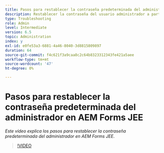 ```yaml
---
title: Pasos para restablecer la contraseña predeterminada del administrador en AEM Forms JEE
description: Restablecer la contraseña del usuario administrador a partir de la contraseña predeterminada
type: Troubleshooting
role: Admin
level: Intermediate
version: 6.5
topic: Administration
index: y
exl-id: e0fe53a3-6881-4a46-8040-3d8815809897
duration: 64
source-git-commit: f4c621f3a9caa8c2c64b8323312343fe421a5aee
workflow-type: tm+mt
source-wordcount: '47'
ht-degree: 0%

---
```


# Pasos para restablecer la contraseña predeterminada del administrador en AEM Forms JEE

*Este vídeo explica los pasos para restablecer la contraseña predeterminada del administrador en AEM Forms JEE.*

>[!VIDEO](https://video.tv.adobe.com/v/335541?quality=12&learn=on)
